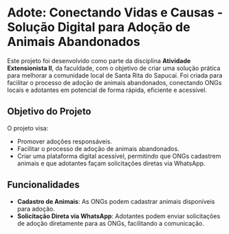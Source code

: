 # Adote: Conectando Vidas e Causas - Solução Digital para Adoção de Animais Abandonados

Este projeto foi desenvolvido como parte da disciplina **Atividade Extensionista II**, da faculdade, com o objetivo de criar uma solução prática para melhorar a comunidade local de Santa Rita do Sapucaí. Foi criada para facilitar o processo de adoção de animais abandonados, conectando ONGs locais e adotantes em potencial de forma rápida, eficiente e acessível.

## Objetivo do Projeto

O projeto visa:
- Promover adoções responsáveis.
- Facilitar o processo de adoção de animais abandonados.
- Criar uma plataforma digital acessível, permitindo que ONGs cadastrem animais e que adotantes façam solicitações diretas via WhatsApp.


## Funcionalidades

- **Cadastro de Animais**: As ONGs podem cadastrar animais disponíveis para adoção.
- **Solicitação Direta via WhatsApp**: Adotantes podem enviar solicitações de adoção diretamente para as ONGs, facilitando a comunicação.

